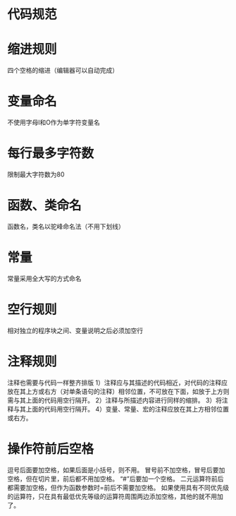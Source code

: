 # 代码规范
# 缩进规则
四个空格的缩进（编辑器可以自动完成）
# 变量命名
不使用字母l和O作为单字符变量名
# 每行最多字符数
限制最大字符数为80
# 函数、类命名
函数名，类名以驼峰命名法（不用下划线）
# 常量
常量采用全大写的方式命名
# 空行规则
相对独立的程序块之间、变量说明之后必须加空行
# 注释规则
注释也需要与代码一样整齐排版
1）注释应与其描述的代码相近，对代码的注释应放在其上方或右方（对单条语句的注释）相邻位置，不可放在下面，如放于上方则需与其上面的代码用空行隔开。 
2）注释与所描述内容进行同样的缩排。 
3）将注释与其上面的代码用空行隔开。 
4）变量、常量、宏的注释应放在其上方相邻位置或右方。
# 操作符前后空格
逗号后面要加空格，如果后面是小括号，则不用。
冒号前不加空格，冒号后要加空格，但在切片里，前后都不用加空格。
“#”后要加一个空格。
二元运算符前后都需要加空格，但作为函数参数时=前后不需要加空格。
如果使用具有不同优先级的运算符，只在具有最低优先等级的运算符周围两边添加空格，其他的就不用加了。